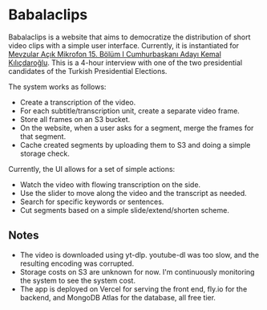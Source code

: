 
# Babalaclips

Babalaclips is a website that aims to democratize the distribution of short
video clips with a simple user interface. Currently, it is instantiated for
[Mevzular Açık Mikrofon 15. Bölüm I Cumhurbaşkanı Adayı Kemal Kılıçdaroğlu](https://www.youtube.com/watch?v=EWUEOnTvJjM).
This is a 4-hour interview with one of the two presidential candidates of
the Turkish Presidential Elections.

The system works as follows:

- Create a transcription of the video.
- For each subtitle/transcription unit, create a separate video frame.
- Store all frames on an S3 bucket.
- On the website, when a user asks for a segment, merge the frames for that segment.
- Cache created segments by uploading them to S3 and doing a simple storage check.

Currently, the UI allows for a set of simple actions:

- Watch the video with flowing transcription on the side.
- Use the slider to move along the video and the transcript as needed.
- Search for specific keywords or sentences.
- Cut segments based on a simple slide/extend/shorten scheme.

## Notes

- The video is downloaded using yt-dlp. youtube-dl was too slow, and the resulting encoding was corrupted.
- Storage costs on S3 are unknown for now. I'm continuously monitoring the system to see the system cost.
- The app is deployed on Vercel for serving the front end, fly.io for the backend, and MongoDB Atlas for the database, all free tier.